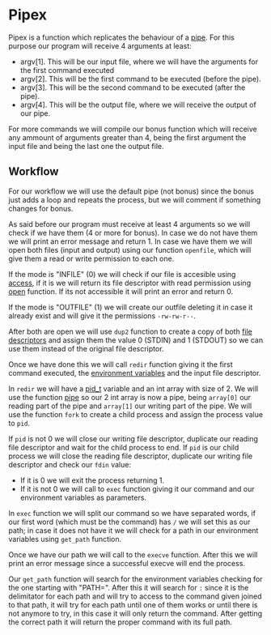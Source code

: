 # Pipex

Pipex is a function which replicates the behaviour of a [pipe](https://www.techtarget.com/whatis/definition/pipe#:~:text=Generally%2C%20a%20pipe%20is%20a,or%20more%20commands%20or%20programs). For this purpose our program will receive 4 arguments at least:

- argv[1]. This will be our input file, where we will have the arguments for the first command executed
- argv[2]. This will be the first command to be executed (before the pipe).
- argv[3]. This will be the second command to be executed (after the pipe).
- argv[4]. This will be the output file, where we will receive the output of our pipe.

For more commands we will compile our bonus function which will receive any ammount of arguments greater than 4, being the first argument the input file and being the last one the output file.

## Workflow

For our workflow we will use the default pipe (not bonus) since the bonus just adds a loop and repeats the process, but we will comment if something changes for bonus.

As said before our program must receive at least 4 arguments so we will check if we have them (4 or more for bonus). In case we do not have them we will print an error message and return 1. In case we have them we will open both files (input and output) using our function `openfile`, which will give them a read or write permission to each one.

If the mode is "INFILE" (0) we will check if our file is accesible using [access](https://linux.die.net/man/2/access), if it is we will return its file descriptor with read permission using [open](https://man7.org/linux/man-pages/man2/open.2.html) function. If its not accessible it will print an error and return 0.

If the mode is "OUTFILE" (1) we will create our outfile deleting it in case it already exist and will give it the permissions `-rw-rw-r--`.

After both are open we will use `dup2` function to create a copy of both [file descriptors](https://www.computerhope.com/jargon/f/file-descriptor.htm#:~:text=A%20file%20descriptor%20is%20a,Grants%20access.) and assign them the value 0 (STDIN) and 1 (STDOUT) so we can use them instead of the original file descriptor.

Once we have done this we will call `redir` function giving it the first command executed, the [environment variables](https://www.twilio.com/blog/2017/01/how-to-set-environment-variables.html) and the input file descriptor.

In `redir` we will have a [pid_t](https://www.includehelp.com/c/process-identification-pid_t-data-type.aspx) variable and an int array with size of 2. We will use the function [pipe](https://www.gnu.org/software/libc/manual/html_node/Creating-a-Pipe.html#:~:text=The%20pipe%20function%20creates%20a,descriptor%201%20is%20standard%20output.) so our 2 int array is now a pipe, being `array[0]` our reading part of the pipe and `array[1]` our writing part of the pipe. We will use the function `fork` to create a child process and assign the process value to `pid`.

If `pid` is not 0 we will close our writing file descriptor, duplicate our reading file descriptor and wait for the child process to end. If `pid` is our child process we will close the reading file descriptor, duplicate our writing file descriptor and check our `fdin` value:
- If it is 0 we will exit the process returning 1.
- If it is not 0 we will call to `exec` function giving it our command and our environment variables as parameters.

In `exec` function we will split our command so we have separated words, if our first word (which must be the command) has `/` we will set this as our path; in case it does not have it we will check for a path in our environment variables using `get_path` function.

Once we have our path we will call to the `execve` function. After this we will print an error message since a successful execve will end the process.

Our `get_path` function will search for the environment variables checking for the one starting with "PATH=". After this it will search for `:` since it is the delimitator for each path and will try to access to the command given joined to that path, it will try for each path until one of them works or until there is not anymore to try, in this case it will only return the command. After getting the correct path it will return the proper command with its full path.
